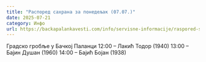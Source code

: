 ```yaml
---
title: "Распоред сахрана за понедељак (07.07.)"
date: 2025-07-21
category: Инфо
url: https://backapalankavesti.com/info/servisne-informacije/raspored-sahrana-za-ponedeljak-07-07/
---
```


Градско гробље у Бачкој Паланци
12:00 – Лакић Тодор (1940)
13:00 – Бајин Душан (1960)
14:00 – Бајић Бојан (1938)
